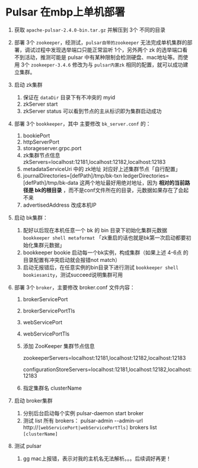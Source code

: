 # Pulsar 在mbp上单机部署

1. 获取 `apache-pulsar-2.4.0-bin.tar.gz` 并解压到 3个 不同的目录

2. 部署 3个 `zookeeper`，经测试，`pulsar自带的zookeeper` 无法完成单机集群的部署，调试过程中发现选举端口只能正常监听 1个，另外两个 zk 的选举端口看不到活动，推测可能是 pulsar 中有某种限制会检测硬盘、mac地址等。而使用 3个 `zookeeper-3.4.6` 修改为与 `pulsar内置zk` 相同的配置，就可以成功建立集群。

3. 启动 zk集群

   1. 保证在 `dataDir` 目录下有不冲突的 myid
   2. zkServer start
   3. zkServer status 可以看到节点的主从标识即为集群启动成功

4. 部署 3个 `bookkeeper`，其中 主要修改 `bk_server.conf` 的：

   1. bookiePort
   2. httpServerPort
   3. storageserver.grpc.port
   4. zk集群节点信息 zkServers=localhost:12181,localhost:12182,localhost:12183
   5. metadataServiceUri 中的 zk地址 对应好上述集群节点「自行配置」
   6. journalDirectories=[defPath]/tmp/bk-txn
      ledgerDirectories=[defPath]/tmp/bk-data 这两个地址最好用绝对地址，因为 **相对的当前路径是 bk的根目录** ，而不是conf文件所在的目录，元数据如果存在了会起不来
   7. advertisedAddress 改成本机IP

5. 启动 bk集群：

   1. 配好以后现在本机任意一个 bk 的 bin 目录下初始化集群元数据 `bookkeeper shell metaformat`  「zk重启的话也就是bk第一次启动都要初始化集群元数据」
   2. bookkeeper bookie 启动每一个bk实例，构成集群（如果上述 4-6点 的目录配置有冲突启动就会报错not match）
   3. 启动无报错后，在任意实例的bin目录下进行测试 `bookkeeper shell bookiesanity`，测试succeed说明集群可用

6. 部署 3个 `broker`，主要修改 broker.conf 文件内容：

   1. brokerServicePort

   2. brokerServicePortTls

   3. webServicePort

   4. webServicePortTls 

   5. 添加 ZooKeeper 集群节点信息

      zookeeperServers=localhost:12181,localhost:12182,localhost:12183

      configurationStoreServers=localhost:12181,localhost:12182,localhost:12183

   6. 指定集群名 clusterName

7. 启动 broker集群

   1. 分别后台启动每个实例 pulsar-daemon start broker
   2. 测试 list 所有 brokers： pulsar-admin --admin-url http://`[webServicePort|webServicePortTls]` brokers list `[clusterName]` 

8. 测试 pulsar

   1. gg  mac上报错，表示对我的主机名无法解析。。。后续调好再更！

   

